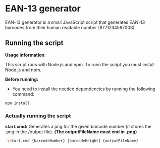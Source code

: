 
# EAN-13 generator

EAN-13 generator is a small JavaScript script that generates EAN-13 barcodes from their human readable number (9771234567003).  

## Running the script

**Usage information:**

This script runs with Node.js and npm. To runn the script you must install Node.js and npm.

**Before running:**

- You need to install the needed dependencies by running the following command:

```bash
npm install
```

### Actually running the script

**start.cmd:**
Generates a png for the given barcode number (it stores the .png in the /output file).
**(The outputFileName must end in .png)**
```bash
.\start.cmd {barcodeNumber} {barcodeHeight} {outputFileName}
```
